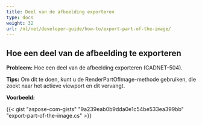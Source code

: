 ```yaml
---
title: Deel van de afbeelding exporteren
type: docs
weight: 32
url: /nl/net/developer-guide/how-to/export-part-of-the-image/
---
```


## **Hoe een deel van de afbeelding te exporteren**

**Probleem:** Hoe een deel van de afbeelding exporteren (CADNET-504).

**Tips:** Om dit te doen, kunt u de RenderPartOfImage-methode gebruiken, die zoekt naar het actieve viewport en dit vervangt.

**Voorbeeld:**

{{< gist "aspose-com-gists" "9a239eab0b9dda0e1c54be533ea399bb" "export-part-of-the-image.cs" >}}
